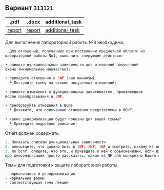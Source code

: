## Вариант `313121`
|.pdf|.docx | additional_task |
|---|---|---|
| [report](./docs/report.pdf) | [report](./docs/report.docx) | [additional_task](./additional_task.sql)|
  
  
Для выполнения лабораторной работы №3 необходимо:

```python
- Для отношений, полученных при построении предметной области из
лабораторной работы No1, выполнить следующие действия:
  
• опишите функциональные зависимости для отношений полученной
схемы (минимальное множество);

• приведите отношения в 3NF (как минимум). 
  └ Постройте схему на основе полученных отношений;
  
• опишите изменения в функциональных зависимостях, произошедшие
после преобразования в 3NF;
  
• преобразуйте отношения в BCNF. 
  └ Докажите, что полученные отношения представлены в BCNF;
  
• какие денормализации будут полезны для вашей схемы? 
  └ Приведите подробное описание;
```  

Отчёт должен содержать:  
```python
1. Показать списком функциональные зависимости
2. описываете, что должно быть в 1NF, 2NF, 3NF и смотрите, какому из них Ваша модель удовлетворяет по таким-то и таким-то критериям; если не удовлетворяет, то приводите ее в новую форму и вставляете в отчет новую модель и описание того, как привели ее к такому виду
3. по bcnf: опишите, что это, и приведите к ней с объяснениями, если изначально модель не приведена
про денормализации просто рассказать, какая из NF для конкретно Вашей схемы кажется Вам наиболее подходящей
```

Темы для подготовки к защите лабораторной работы:

    - нормализация и денорамализация
    - нормальные формы
    - соответствующая тема лекции


